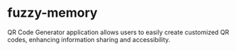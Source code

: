 # fuzzy-memory
QR Code Generator application allows users to easily create customized QR codes, enhancing information sharing and accessibility.
